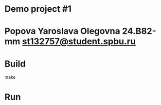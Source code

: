 # Demo project #1
# Popova Yaroslava Olegovna 24.B82-mm st132757@student.spbu.ru
# Build
make
# Run
